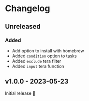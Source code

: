 # Changelog

## Unreleased

### Added
- Add option to install with homebrew
- Added `condition` option to tasks
- Added `exclude` tera filter
- Added `input` tera function

## v1.0.0 - 2023-05-23

Initial release 🚀
